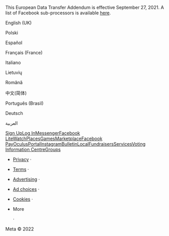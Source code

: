 This European Data Transfer Addendum is effective September 27, 2021. A list of Facebook sub-processors is available [here](https://facebook.com/legal/ads-subprocessors).

  

English (UK)

Polski

Español

Français (France)

Italiano

Lietuvių

Română

中文(简体)

Português (Brasil)

Deutsch

العربية

[Sign Up](https://www.facebook.com/reg/)[Log In](https://www.facebook.com/login/)[Messenger](https://l.facebook.com/l.php?u=https%3A%2F%2Fmessenger.com%2F&h=AT3h2CElckC2vovDCc3mXv3niB6kG2-CHjH9-jj1Hd3gGlQxAn58UXz17rUu5ju6QK1kjdBnuAk0v71Jum1JaO4HNQ0ZxbUOaWzs-y4lnvk559JiVMG2qoWCg-ab_CcR9_rOEpBP0gbawWpT5AffVhldOLlWOw)[Facebook Lite](https://www.facebook.com/lite/)[Watch](https://www.facebook.com/watch/)[Places](https://www.facebook.com/places/)[Games](https://www.facebook.com/games/)[Marketplace](https://www.facebook.com/marketplace/)[Facebook Pay](https://pay.facebook.com/)[Oculus](https://l.facebook.com/l.php?u=https%3A%2F%2Fwww.oculus.com%2F&h=AT3h2CElckC2vovDCc3mXv3niB6kG2-CHjH9-jj1Hd3gGlQxAn58UXz17rUu5ju6QK1kjdBnuAk0v71Jum1JaO4HNQ0ZxbUOaWzs-y4lnvk559JiVMG2qoWCg-ab_CcR9_rOEpBP0gbawWpT5AffVhldOLlWOw)[Portal](https://portal.facebook.com/)[Instagram](https://l.facebook.com/l.php?u=https%3A%2F%2Fwww.instagram.com%2F&h=AT3h2CElckC2vovDCc3mXv3niB6kG2-CHjH9-jj1Hd3gGlQxAn58UXz17rUu5ju6QK1kjdBnuAk0v71Jum1JaO4HNQ0ZxbUOaWzs-y4lnvk559JiVMG2qoWCg-ab_CcR9_rOEpBP0gbawWpT5AffVhldOLlWOw)[Bulletin](https://www.bulletin.com/)[Local](https://www.facebook.com/local/lists/245019872666104/)[Fundraisers](https://www.facebook.com/fundraisers/)[Services](https://www.facebook.com/biz/directory/)[Voting Information Centre](https://www.facebook.com/votinginformationcenter/?entry_point=c2l0ZQ%3D%3D)[Groups](https://www.facebook.com/groups/explore/)

*   [Privacy](https://www.facebook.com/privacy/explanation/) ·
*   [Terms](https://www.facebook.com/policies?ref=pf) ·
*   [Advertising](https://www.facebook.com/business/) ·
*   [Ad choices](https://www.facebook.com/help/568137493302217)   ·
*   [Cookies](https://www.facebook.com/policies/cookies/) ·
*   More
    
     ·

Meta © 2022